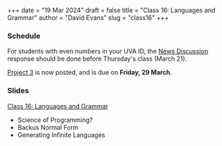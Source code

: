 +++
date = "19 Mar 2024"
draft = false
title = "Class 16: Languages and Grammar"
author = "David Evans"
slug = "class16"
+++

### Schedule

For students with even numbers in your UVA ID, the [News Discussion](https://canvas.its.virginia.edu/courses/93745/discussion_topics/377720) response should be done before Thursday's class (March 21).

[Project 3](/project3) is now posted, and is due on **Friday, 29 March**.

### Slides

[Class 16: Languages and Grammar](https://www.dropbox.com/scl/fi/1f72jp8foxc4or41qozh3/cs1010-class16.pdf?rlkey=wack4ozezqebphsxruzhrge6q&dl=0)

- Science of Programming?
- Backus Normal Form
- Generating Infinite Languages
